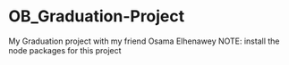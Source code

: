 # OB_Graduation-Project
My Graduation project with my friend Osama Elhenawey
NOTE: install the node packages for this project
